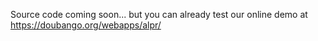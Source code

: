 Source code coming soon... but you can already test our online demo at https://doubango.org/webapps/alpr/
